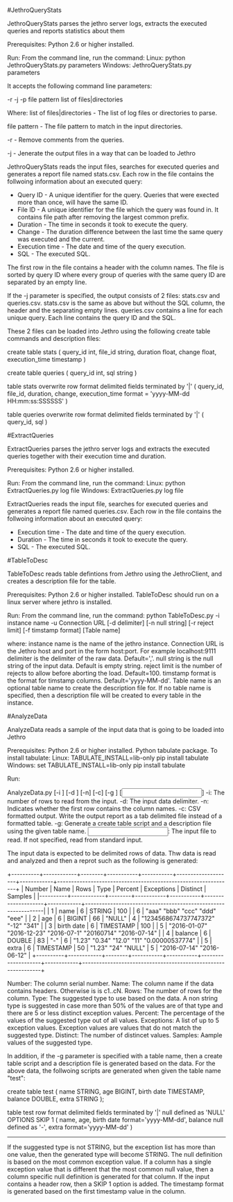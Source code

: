#JethroQueryStats

JethroQueryStats parses the jethro server logs, extracts the executed queries and reports statistics about them

Prerequisites:
Python 2.6 or higher installed.


Run:
From the command line, run the command:
Linux: python JethroQueryStats.py parameters
Windows: JethroQueryStats.py parameters

It accepts the following command line parameters:

-r -j -p file pattern list of files|directories

Where:
list of files|directories - The list of log files or directories to parse.

file pattern - The file pattern to match in the input directories.

-r - Remove comments from the queries.

-j - Jenerate the output files in a way that can be loaded to Jethro


JethroQueryStats reads the input files, searches for executed queries and generates a report file named stats.csv. Each row in the file contains the follwoing information about an executed query:

- Query ID - A unique identifier for the query. Queries that were exected more than once, will have the same ID.
- File ID - A unique identifier for the file which the query was found in. It contains file path after removing the largest common prefix.
- Duration - The time in seconds it took to execute the query.
- Change - The duration difference between the last time the same query was executed and the current.
- Execution time - The date and time of the query execution.
- SQL - The executed SQL.

The first row in the file contains a header with the column names.
The file is sorted by query ID where every group of queries with the same query ID are separated by an empty line.

If the -j parameter is specified, the output consists of 2 files: stats.csv and queries.csv.
stats.csv is the same as above but without the SQL column, the header and the separating empty lines.
queries.csv contains a line for each unique query. Each line contains the query ID and the SQL.

These 2 files can be loaded into Jethro using the following create table commands and description files:

create table stats
(
	query_id int,
	file_id string,
	duration float,
	change float,
	execution_time timestamp
)

create table queries
(
	query_id int,
	sql string
)

table stats
overwrite
	row format delimited
	fields terminated by '|'
(
	query_id,
	file_id,
	duration,
	change,
	execution_time format = 'yyyy-MM-dd HH:mm:ss:SSSSSS'
)

table queries
overwrite
	row format delimited
	fields terminated by '|'
(
	query_id,
	sql
)


#ExtractQueries

ExtractQueries parses the jethro server logs and extracts the executed queries together with their execution time and duration.

Prerequisites:
Python 2.6 or higher installed.


Run:
From the command line, run the command:
Linux: python ExtractQueries.py log file
Windows: ExtractQueries.py log file

ExtractQueries reads the input file, searches for executed queries and generates a report file named queries.csv. Each row in the file contains the follwoing information about an executed query:

- Execution time - The date and time of the query execution.
- Duration - The time in seconds it took to execute the query.
- SQL - The executed SQL.


#TableToDesc

TableToDesc reads table defintions from Jethro using the JethroClient, and creates a description file for the table.

Prerequisites:
Python 2.6 or higher installed.
TableToDesc should run on a linux server where jethro is installed.

Run:
From the command line, run the command:
python TableToDesc.py -i instance name -u Connection URL [-d delimiter] [-n null string] [-r reject limit] [-f timstamp format] [Table name]

where:
instance name is the name of the jethro instance.
Connection URL is the Jethro host and port in the form host:port. For example localhost:9111
delimiter is the delimiter of the raw data. Default=','.
null string is the null string of the input data. Default is empty string.
reject limit is the number of rejects to allow before aborting the load. Default=100.
timstamp format is the format for timstamp columns. Default='yyyy-MM-dd'.
Table name is an optional table name to create the description file for. If no table name is specified, then a description file will be created to every table in the instance.


#AnalyzeData

AnalyzeData reads a sample of the input data that is going to be loaded into Jethro

Prerequisites:
Python 2.6 or higher installed.
Python tabulate package.
To install tabulate:
Linux: 
	TABULATE_INSTALL=lib-only pip install tabulate
Windows:
	set TABULATE_INSTALL=lib-only
	pip install tabulate

	
Run:

AnalyzeData.py [-i <rows to read>] [-d <delimiter>] [-n] [-c] [-g <table name>] [<input file>]
    -i: The number of rows to read from the input.
    -d: The input data delimiter.
    -n: Indicates whether the first row contains the column names.
    -c: CSV formatted output. Write the output report as a tab delimited file instead of a formatted table.
    -g: Generate a create table script and a description file using the given table name.
    <input file>: The input file to read. If not specified, read from standard input.
	
The input data is expected to be delimited rows of data. 
Thw data is read and analyzed and then a reprot such as the following is generated:

+----------+------------+--------+-----------+-----------+--------------------+------------+---------------------------------------------------------------+
|   Number | Name       |   Rows | Type      |   Percent | Exceptions         |   Distinct | Samples                                                       |
|----------+------------+--------+-----------+-----------+--------------------+------------+---------------------------------------------------------------|
|        1 | name       |      6 | STRING    |       100 |                    |          6 | "aaa" "bbb" "ccc" "ddd" "eee"                                 |
|        2 | age        |      6 | BIGINT    |        66 | "NULL"             |          4 | "1234568674737747372" "-12" "341"                             |
|        3 | birth date |      6 | TIMESTAMP |       100 |                    |          5 | "2016-01-07" "2016-12-23" "2016-07-1" "20160714" "2016-07-14" |
|        4 | balance    |      6 | DOUBLE    |        83 | "-"                |          6 | "1.23" "0.34" "12.0" "11" "0.00000537774"                     |
|        5 | extra      |      6 | TIMESTAMP |        50 | "1.23" "24" "NULL" |          5 | "2016-07-14" "2016-06-12"                                     |
+----------+------------+--------+-----------+-----------+--------------------+------------+---------------------------------------------------------------+


Number: The column serial number.
Name: The column name if the data contains headers. Otherwise is is c1..cN.
Rows: The number of rows for the column.
Type: The suggested type to use based on the data. A non string type is suggested in case more than 50% of the values are of that type and there are 5 or less distinct exception values.
Percent: The percentage of the values of the suggested type out of all values.
Exceptions: A list of up to 5 exception values. Exception values are values that do not match the suggested type.
Distinct: The number of distincet values.
Samples: Aample values of the suggested type.

In addition, if the -g parameter is specified with a table name, then a create table script and a description file is generated based on the data.
For the above data, the follwoing scripts are generated when given the table name "test":

create table test
(
name STRING,
age BIGINT,
birth date TIMESTAMP,
balance DOUBLE,
extra STRING
);

table test
row format delimited
	fields terminated by '|'
	null defined as 'NULL'
OPTIONS
	SKIP 1
(
name,
age,
birth date format='yyyy-MM-dd',
balance null defined as '-',
extra format='yyyy-MM-dd'
)

***
If the suggested type is not STRING, but the exception list has more than one value, then the generated type will become STRING.
The null definition is based on the most common exception value.
If a column has a single exception value that is different that the most common null value, then a column specific null definition is generated for that column.
If the input contains a header row, then a SKIP 1 option is added.
The timestamp format is generated based on the first timestamp value in the column.





